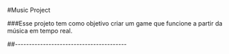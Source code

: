 #Music Project

###Esse projeto tem como objetivo criar um game que funcione a partir da música em tempo real.

##----------------------------------------
